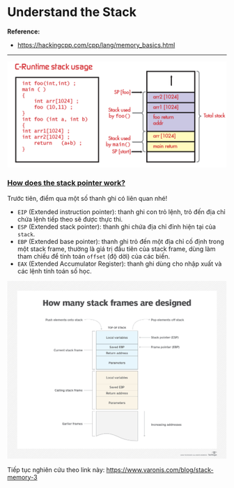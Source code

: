 # Understand the Stack

**Reference:**
- https://hackingcpp.com/cpp/lang/memory_basics.html

------
<p align="center">
    <img src="./Images/1.png" width="700px" alt="">
</p>

### [How does the stack pointer work?](https://www.techtarget.com/whatis/definition/stack-pointer)
Trước tiên, điểm qua một số thanh ghi có liên quan nhé!
- `EIP` (Extended instruction pointer): thanh ghi con trỏ lệnh, trỏ đến địa chỉ chứa lệnh tiếp theo sẽ được thực thi.
- `ESP` (Extended stack pointer): thanh ghi chứa địa chỉ đỉnh hiện tại của `stack`.
- `EBP` (Extended base pointer): thanh ghi trỏ đến một địa chỉ cố định trong một stack frame, thường là giá trị đầu tiên của stack frame, dùng làm tham chiếu để tính toán `offset` (độ dời) của các biến.
- `EAX` (Extended Accumulator Register): thanh ghi dùng cho nhập xuất và các lệnh tính toán số học.

<p align="center">
    <img src="./Images/2.png" width="700px" alt="">
</p>

Tiếp tục nghiên cứu theo link này: https://www.varonis.com/blog/stack-memory-3
